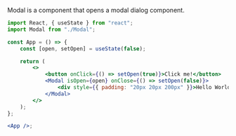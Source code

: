 Modal is a component that opens a modal dialog component.

```jsx
import React, { useState } from "react";
import Modal from "./Modal";

const App = () => {
	const [open, setOpen] = useState(false);

	return (
		<>
			<button onClick={() => setOpen(true)}>Click me!</button>
			<Modal isOpen={open} onClose={() => setOpen(false)}>
				<div style={{ padding: "20px 20px 200px" }}>Hello World</div>
			</Modal>
		</>
	);
};

<App />;
```
